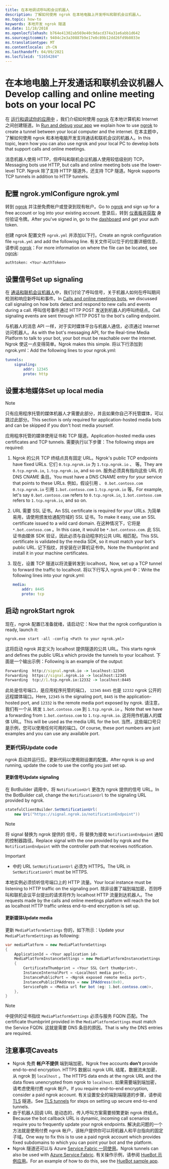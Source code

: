 ```yaml
---
title: 在本地调试呼叫和会议机器人
description: 了解如何使用 ngrok 在本地电脑上开发呼叫和联机会议机器人。
ms.topic: how-to
keywords: 本地开发 ngrok 隧道
ms.date: 11/18/2018
ms.openlocfilehash: b764e41302ab569e40c9dacd374a31e6abb1d642
ms.sourcegitcommit: 9404c2e3a30887b9e17e0c89b12dd26fd9b8033e
ms.translationtype: MT
ms.contentlocale: zh-CN
ms.lasthandoff: 04/09/2021
ms.locfileid: "51654284"
---
```

# <a name="develop-calling-and-online-meeting-bots-on-your-local-pc"></a><span data-ttu-id="112aa-104">在本地电脑上开发通话和联机会议机器人</span><span class="sxs-lookup"><span data-stu-id="112aa-104">Develop calling and online meeting bots on your local PC</span></span>

<span data-ttu-id="112aa-105">在 [运行和调试你的应用中](../../concepts/build-and-test/debug.md) ，我们介绍如何使用 [ngrok](https://ngrok.com) 在本地计算机和 Internet 之间创建隧道。</span><span class="sxs-lookup"><span data-stu-id="112aa-105">In [Run and debug your app](../../concepts/build-and-test/debug.md) we explain how to use [ngrok](https://ngrok.com) to create a tunnel between your local computer and the internet.</span></span> <span data-ttu-id="112aa-106">在本主题中，了解如何使用 ngrok 和本地电脑开发支持通话和联机会议的机器人。</span><span class="sxs-lookup"><span data-stu-id="112aa-106">In this topic, learn how you can also use ngrok and your local PC to develop bots that support calls and online meetings.</span></span>

<span data-ttu-id="112aa-107">消息机器人使用 HTTP，但呼叫和联机会议机器人使用较低级别的 TCP。</span><span class="sxs-lookup"><span data-stu-id="112aa-107">Messaging bots use HTTP, but calls and online meeting bots use the lower-level TCP.</span></span> <span data-ttu-id="112aa-108">Ngrok 除了支持 HTTP 隧道外，还支持 TCP 隧道。</span><span class="sxs-lookup"><span data-stu-id="112aa-108">Ngrok supports TCP tunnels in addition to HTTP tunnels.</span></span> 

## <a name="configure-ngrokyml"></a><span data-ttu-id="112aa-109">配置 ngrok.yml</span><span class="sxs-lookup"><span data-stu-id="112aa-109">Configure ngrok.yml</span></span>

<span data-ttu-id="112aa-110">转到 [ngrok](https://ngrok.com) 并注册免费帐户或登录到现有帐户。</span><span class="sxs-lookup"><span data-stu-id="112aa-110">Go to [ngrok](https://ngrok.com) and sign up for a free account or log into your existing account.</span></span> <span data-ttu-id="112aa-111">登录后，转到 [仪表板并获取](https://dashboard.ngrok.com) 身份验证令牌。</span><span class="sxs-lookup"><span data-stu-id="112aa-111">After you've signed in, go to the [dashboard](https://dashboard.ngrok.com) and get your auth token.</span></span>

<span data-ttu-id="112aa-112">创建 ngrok 配置文件 `ngrok.yml` 并添加以下行。</span><span class="sxs-lookup"><span data-stu-id="112aa-112">Create an ngrok configuration file `ngrok.yml` and add the following line.</span></span> <span data-ttu-id="112aa-113">有关文件可以位于的位置详细信息，请参阅 [ngrok](https://ngrok.com/docs#config)：</span><span class="sxs-lookup"><span data-stu-id="112aa-113">For more information on where the file can be located, see [ngrok](https://ngrok.com/docs#config):</span></span>

  `authtoken: <Your-AuthToken>`

## <a name="set-up-signaling"></a><span data-ttu-id="112aa-114">设置信号</span><span class="sxs-lookup"><span data-stu-id="112aa-114">Set up signaling</span></span>

<span data-ttu-id="112aa-115">在 [通话和联机会议机器人](./calls-meetings-bots-overview.md)中，我们讨论了呼叫信号，关于机器人如何在呼叫期间检测和响应新呼叫和事件。</span><span class="sxs-lookup"><span data-stu-id="112aa-115">In [Calls and online meetings bots](./calls-meetings-bots-overview.md), we discussed call signaling on how bots detect and respond to new calls and events during a call.</span></span> <span data-ttu-id="112aa-116">呼叫信号事件通过 HTTP POST 发送到机器人的呼叫终结点。</span><span class="sxs-lookup"><span data-stu-id="112aa-116">Call signaling events are sent through HTTP POST to the bot's calling endpoint.</span></span>

<span data-ttu-id="112aa-117">与机器人的消息 API 一样，对于实时媒体平台与机器人通信，必须通过 Internet 访问机器人。</span><span class="sxs-lookup"><span data-stu-id="112aa-117">As with the bot's messaging API, for the Real-time Media Platform to talk to your bot, your bot must be reachable over the internet.</span></span> <span data-ttu-id="112aa-118">Ngrok 使这一点变得简单。</span><span class="sxs-lookup"><span data-stu-id="112aa-118">Ngrok makes this simple.</span></span> <span data-ttu-id="112aa-119">将以下行添加到 ngrok.yml：</span><span class="sxs-lookup"><span data-stu-id="112aa-119">Add the following lines to your ngrok.yml:</span></span>

```yaml
tunnels:
    signaling:
        addr: 12345
        proto: http
```

## <a name="set-up-local-media"></a><span data-ttu-id="112aa-120">设置本地媒体</span><span class="sxs-lookup"><span data-stu-id="112aa-120">Set up local media</span></span>

> [!NOTE]
> <span data-ttu-id="112aa-121">只有应用程序托管的媒体机器人才需要此部分，并且如果你自己不托管媒体，可以跳过此部分。</span><span class="sxs-lookup"><span data-stu-id="112aa-121">This section is only required for application-hosted media bots and can be skipped if you don't host media yourself.</span></span>

<span data-ttu-id="112aa-122">应用程序托管的媒体使用证书和 TCP 隧道。</span><span class="sxs-lookup"><span data-stu-id="112aa-122">Application-hosted media uses certificates and TCP tunnels.</span></span> <span data-ttu-id="112aa-123">需要执行以下步骤：</span><span class="sxs-lookup"><span data-stu-id="112aa-123">The following steps are required:</span></span>

1. <span data-ttu-id="112aa-124">Ngrok 的公共 TCP 终结点具有固定 URL。</span><span class="sxs-lookup"><span data-stu-id="112aa-124">Ngrok's public TCP endpoints have fixed URLs.</span></span> <span data-ttu-id="112aa-125">它们 `0.tcp.ngrok.io` 为 `1.tcp.ngrok.io` 、 等。</span><span class="sxs-lookup"><span data-stu-id="112aa-125">They are `0.tcp.ngrok.io`, `1.tcp.ngrok.io`, and so on.</span></span> <span data-ttu-id="112aa-126">服务必须具有指向这些 URL 的 DNS CNAME 条目。</span><span class="sxs-lookup"><span data-stu-id="112aa-126">You must have a DNS CNAME entry for your service that points to these URLs.</span></span> <span data-ttu-id="112aa-127">例如，假设引用 、 `0.bot.contoso.com` `0.tcp.ngrok.io` 引用 `1.bot.contoso.com` `1.tcp.ngrok.io` 等。</span><span class="sxs-lookup"><span data-stu-id="112aa-127">For example, let's say `0.bot.contoso.com` refers to `0.tcp.ngrok.io`, `1.bot.contoso.com` refers to `1.tcp.ngrok.io`, and so on.</span></span>
2. <span data-ttu-id="112aa-128">URL 需要 SSL 证书。</span><span class="sxs-lookup"><span data-stu-id="112aa-128">An SSL certificate is required for your URLs.</span></span> <span data-ttu-id="112aa-129">为简单易用，请使用颁发给通配符域的 SSL 证书。</span><span class="sxs-lookup"><span data-stu-id="112aa-129">To make it easy, use an SSL certificate issued to a wild card domain.</span></span> <span data-ttu-id="112aa-130">在这种情况下，它将是 `*.bot.contoso.com` 。</span><span class="sxs-lookup"><span data-stu-id="112aa-130">In this case, it would be `*.bot.contoso.com`.</span></span> <span data-ttu-id="112aa-131">此 SSL 证书由媒体 SDK 验证，因此必须与自动程序的公共 URL 相匹配。</span><span class="sxs-lookup"><span data-stu-id="112aa-131">This SSL certificate is validated by the media SDK, so it must match your bot's public URL.</span></span> <span data-ttu-id="112aa-132">记下指纹，并安装在计算机证书中。</span><span class="sxs-lookup"><span data-stu-id="112aa-132">Note the thumbprint and install it in your machine certificates.</span></span>
3. <span data-ttu-id="112aa-133">现在，设置 TCP 隧道以将流量转发到 localhost。</span><span class="sxs-lookup"><span data-stu-id="112aa-133">Now, set up a TCP tunnel to forward the traffic to localhost.</span></span> <span data-ttu-id="112aa-134">将以下行写入 ngrok.yml 中：</span><span class="sxs-lookup"><span data-stu-id="112aa-134">Write the following lines into your ngrok.yml:</span></span>

    ```yaml
    media:
        addr: 8445
        proto: tcp
    ```

## <a name="start-ngrok"></a><span data-ttu-id="112aa-135">启动 ngrok</span><span class="sxs-lookup"><span data-stu-id="112aa-135">Start ngrok</span></span>

<span data-ttu-id="112aa-136">现在，ngrok 配置已准备就绪，请启动它：</span><span class="sxs-lookup"><span data-stu-id="112aa-136">Now that the ngrok configuration is ready, launch it:</span></span>

  `ngrok.exe start -all -config <Path to your ngrok.yml>`

<span data-ttu-id="112aa-137">这将启动 ngrok 并定义为 localhost 提供隧道的公共 URL。</span><span class="sxs-lookup"><span data-stu-id="112aa-137">This starts ngrok and defines the public URLs which provide the tunnels to your localhost.</span></span> <span data-ttu-id="112aa-138">下面是一个输出示例：</span><span class="sxs-lookup"><span data-stu-id="112aa-138">Following is an example of the output:</span></span>

```cmd
Forwarding  http://signal.ngrok.io -> localhost:12345
Forwarding  https://signal.ngrok.io -> localhost:12345
Forwarding  tcp://1.tcp.ngrok.io:12332 -> localhost:8445
```

<span data-ttu-id="112aa-139">此处是信号端口，是应用程序托管的端口， `12345` `8445` 也是 `12332` ngrok 公开的远程媒体端口。</span><span class="sxs-lookup"><span data-stu-id="112aa-139">Here, `12345` is the signaling port, `8445` is the application-hosted port, and `12332` is the remote media port exposed by ngrok.</span></span> <span data-ttu-id="112aa-140">请注意，我们有一个从 转发 `1.bot.contoso.com` 到 `1.tcp.ngrok.io` 。</span><span class="sxs-lookup"><span data-stu-id="112aa-140">Note that we have a forwarding from `1.bot.contoso.com` to `1.tcp.ngrok.io`.</span></span> <span data-ttu-id="112aa-141">这将用作机器人的媒体 URL。</span><span class="sxs-lookup"><span data-stu-id="112aa-141">This will be used as the media URL for the bot.</span></span> <span data-ttu-id="112aa-142">当然，这些端口号只是示例，您可以使用任何可用的端口。</span><span class="sxs-lookup"><span data-stu-id="112aa-142">Of course, these port numbers are just examples and you can use any available port.</span></span>

### <a name="update-code"></a><span data-ttu-id="112aa-143">更新代码</span><span class="sxs-lookup"><span data-stu-id="112aa-143">Update code</span></span>

<span data-ttu-id="112aa-144">ngrok 启动并运行后，更新代码以使用刚设置的配置。</span><span class="sxs-lookup"><span data-stu-id="112aa-144">After ngrok is up and running, update the code to use the config you just set up.</span></span>

#### <a name="update-signaling"></a><span data-ttu-id="112aa-145">更新信号</span><span class="sxs-lookup"><span data-stu-id="112aa-145">Update signaling</span></span>

<span data-ttu-id="112aa-146">在 BotBuilder 调用中，将 `NotificationUrl` 更改为 ngrok 提供的信号 URL。</span><span class="sxs-lookup"><span data-stu-id="112aa-146">In the BotBuilder call, change the `NotificationUrl` to the signaling URL provided by ngrok.</span></span>

```csharp
statefulClientBuilder.SetNotificationUrl(
    new Uri("https://signal.ngrok.io/notificationEndpoint"))
```

> [!NOTE]
> <span data-ttu-id="112aa-147">将 signal 替换为 ngrok 提供的 信号，将 替换为接收 `NotificationEndpoint` 通知的控制器路径。</span><span class="sxs-lookup"><span data-stu-id="112aa-147">Replace signal with the one provided by ngrok and the `NotificationEndpoint` with the controller path that receives notification.</span></span>

> [!IMPORTANT]
> * <span data-ttu-id="112aa-148">中的 URL `SetNotificationUrl` 必须为 HTTPS。</span><span class="sxs-lookup"><span data-stu-id="112aa-148">The URL in `SetNotificationUrl` must be HTTPS.</span></span>
> 
> <span data-ttu-id="112aa-149">本地实例必须侦听信号端口上的 HTTP 流量。</span><span class="sxs-lookup"><span data-stu-id="112aa-149">Your local instance must be listening to HTTP traffic on the signaling port.</span></span> <span data-ttu-id="112aa-150">除非设置了端到端加密，否则呼叫和联机会议平台提出的请求将作为 localhost HTTP 流量到达机器人。</span><span class="sxs-lookup"><span data-stu-id="112aa-150">The requests made by the calls and online meetings platform will reach the bot as localhost HTTP traffic unless end-to-end encryption is set up.</span></span>

#### <a name="update-media"></a><span data-ttu-id="112aa-151">更新媒体</span><span class="sxs-lookup"><span data-stu-id="112aa-151">Update media</span></span>

<span data-ttu-id="112aa-152">更新 `MediaPlatformSettings` 你的，如下所示：</span><span class="sxs-lookup"><span data-stu-id="112aa-152">Update your `MediaPlatformSettings` as following:</span></span>

```csharp
var mediaPlatform = new MediaPlatformSettings
{
    ApplicationId = <Your application id>
    MediaPlatformInstanceSettings = new MediaPlatformInstanceSettings
    {
        CertificateThumbprint = <Your SSL Cert thumbprint>,
        InstanceInternalPort = <Localhost media port>,
        InstancePublicPort = <Ngrok exposed remote media port>,
        InstancePublicIPAddress = new IPAddress(0x0),
        ServiceFqdn = <Media url for bot (eg: 1.bot.contoso.com)>,
    },
}
```

> [!NOTE]
> <span data-ttu-id="112aa-153">中提供的证书指纹 `MediaPlatformSettings` 必须与服务 FQDN 匹配。</span><span class="sxs-lookup"><span data-stu-id="112aa-153">The certificate thumbprint provided in the `MediaPlatformSettings` must match the Service FQDN.</span></span> <span data-ttu-id="112aa-154">这就是需要 DNS 条目的原因。</span><span class="sxs-lookup"><span data-stu-id="112aa-154">That is why the DNS entries are required.</span></span>

## <a name="caveats"></a><span data-ttu-id="112aa-155">注意事项</span><span class="sxs-lookup"><span data-stu-id="112aa-155">Caveats</span></span>

- <span data-ttu-id="112aa-156">Ngrok 免费 **帐户不提供** 端到端加密。</span><span class="sxs-lookup"><span data-stu-id="112aa-156">Ngrok free accounts **don't** provide end-to-end encryption.</span></span> <span data-ttu-id="112aa-157">HTTPS 数据以 ngrok URL 结尾，数据流未加密，从 ngrok 到 `localhost` 。</span><span class="sxs-lookup"><span data-stu-id="112aa-157">The HTTPS data ends at the ngrok URL and the data flows unencrypted from ngrok to `localhost`.</span></span> <span data-ttu-id="112aa-158">如果需要端到端加密，请考虑使用付费 ngrok 帐户。</span><span class="sxs-lookup"><span data-stu-id="112aa-158">If you require end-to-end encryption, consider a paid ngrok account.</span></span> <span data-ttu-id="112aa-159">有关设置安全的端到端隧道的步骤，请参阅 [TLS](https://ngrok.com/docs#tls) 隧道。</span><span class="sxs-lookup"><span data-stu-id="112aa-159">See [TLS tunnels](https://ngrok.com/docs#tls) for steps on setting up secure end-to-end tunnels.</span></span>
- <span data-ttu-id="112aa-160">由于机器人回调 URL 是动态的，传入呼叫方案需要频繁更新 ngrok 终结点。</span><span class="sxs-lookup"><span data-stu-id="112aa-160">Because the bot callback URL is dynamic, incoming call scenarios require you to frequently update your ngrok endpoints.</span></span> <span data-ttu-id="112aa-161">解决此问题的一个方法就是使用付费 ngrok 帐户，该帐户提供你可以将机器人和平台指向的固定子域。</span><span class="sxs-lookup"><span data-stu-id="112aa-161">One way to fix this is to use a paid ngrok account which provides fixed subdomains to which you can point your bot and the platform.</span></span>
- <span data-ttu-id="112aa-162">Ngrok 隧道还可以与 Azure [Service Fabric 一同使用](/azure/service-fabric/service-fabric-overview)。</span><span class="sxs-lookup"><span data-stu-id="112aa-162">Ngrok tunnels can also be used with [Azure Service Fabric](/azure/service-fabric/service-fabric-overview).</span></span> <span data-ttu-id="112aa-163">有关操作示例，请参阅 [HueBot 示例应用](/microsoftgraph/microsoft-graph-comms-samples/tree/master/Samples/LocalMediaSamples/HueBot/HueBot)。</span><span class="sxs-lookup"><span data-stu-id="112aa-163">For an example of how to do this, see the [HueBot sample app](/microsoftgraph/microsoft-graph-comms-samples/tree/master/Samples/LocalMediaSamples/HueBot/HueBot).</span></span>
